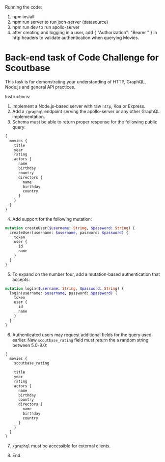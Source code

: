 Running the code:

1. npm install
2. npm run server to run json-server (datasource)
3. npm run dev to run apollo-server
4. after creating and logging in a user, add { "Authorization": "Bearer <token>" } in http headers to validate authentication when querying Movies.

# Back-end task of Code Challenge for Scoutbase

This task is for demonstrating your understanding of HTTP, GraphQL, Node.js and general API practices.

Instructions:

1. Implement a Node.js-based server with raw `http`, Koa or Express.
2. Add a `/graphql` endpoint serving the apollo-server or any other GraphQL implementation.
3. Schema must be able to return proper response for the following public query:

```graphql
{
  movies {
    title
    year
    rating
    actors {
      name
      birthday
      country
      directors {
        name
        birthday
        country
      }
    }
  }
}
```

4. Add support for the following mutation:
```graphql
mutation createUser($username: String, $password: String) {
  createUser(username: $username, password: $password) {
    token
    user {
      id
      name
    }
  }
}
```

5. To expand on the number four, add a mutation-based authentication that accepts:
```graphql
mutation login($username: String, $password: String) {
  login(username: $username, password: $password) {
    token
    user {
      id
      name
    }
  }
}
```

6. Authenticated users may request additional fields for the query used earlier. New `scoutbase_rating` field must return the a random string between 5.0-9.0:

```graphql
{
  movies {
    scoutbase_rating

    title
    year
    rating
    actors {
      name
      birthday
      country
      directors {
        name
        birthday
        country
      }
    }
  }
}
```

7. `/graphql` must be accessible for external clients.

8. End.
